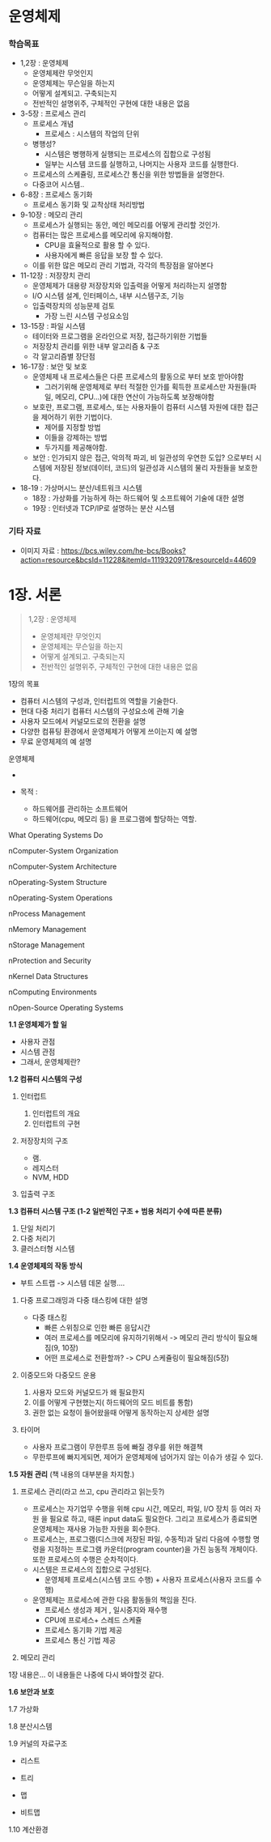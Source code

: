 <!-- ---
title: "[Book] 운영체제"
author: Push's tone
layout: post
date: 2021-07-21 00:00:00
categories: Book
--- -->

# 운영체제



### 학습목표

- 1,2장 : 운영체제
  - 운영체제란 무엇인지
  - 운영체제는 무슨일을 하는지
  - 어떻게 설계되고. 구축되는지
  - 전반적인 설명위주, 구체적인 구현에 대한 내용은 없음
- 3-5장 : 프로세스 관리
  - 프로세스 개념
    - 프로세스 : 시스템의 작업의 단위
  - 병행성?
    - 시스템은 병행하게 실행되는 프로세스의 집합으로 구성됨
    - 일부는 시스템 코드를 실행하고, 나머지는 사용자 코드를 실행한다.
  - 프로세스의 스케쥴링, 프로세스간 통신을 위한 방법들을 설명한다.
  - 다중코어 시스템..
- 6-8장 : 프로세스 동기화
  - 프로세스 동기화 및 교착상태 처리방법
- 9-10장 : 메모리 관리
  - 프로세스가 실행되는 동안, 메인 메모리를 어떻게 관리할 것인가.
  - 컴퓨터는 많은 프로세스를 메모리에 유지해야함.
    - CPU을 효율적으로 활용 할 수 있다.
    - 사용자에게 빠른 응답을 보장 할 수 있다.
  - 이를 위한 많은 메모리 관리 기법과, 각각의 특장점을 알아본다
- 11-12장 : 저장장치 관리
  - 운영체제가 대용량 저장장치와 입출력을 어떻게 처리하는지 설명함
  - I/O 시스템 설계, 인터페이스, 내부 시스템구조, 기능
  - 입출력장치의 성능문제 검토
    - 가장 느린 시스템 구성요소임
- 13-15장 : 파일 시스템
  - 테이터와 프로그램을 온라인으로 저장, 접근하기위한 기법들
  - 저장장치 관리를 위한 내부 알고리즘 & 구조
  - 각 알고리즘별 장단점
- 16-17장 : 보안 및 보호
  - 운영체제 내 프로세스들은 다른 프로세스의 활동으로 부터 보호 받아야함
    - 그러기위해 운영체제로 부터 적절한 인가를 획득한 프로세스만 자원들(파일, 메모리, CPU...)에 대한 연산이 가능하도록 보장해야함
  - 보호란, 프로그램, 프로세스, 또는 사용자들이 컴퓨터 시스템 자원에 대한 접근을 제어하기 위한 기법이다.
    - 제어를 지정할 방법
    - 이들을 강제하는 방법
    - 두가지를 제공해야함.
  - 보안 : 인가되지 않은 접근, 악의적 파괴, 비 일관성의 우연한 도입? 으로부터 시스템에 저장된 정보(데이터, 코드)의 일관성과 시스템의 물리 자원들을 보호한다.
- 18-19 : 가상머시느 분산/네트워크 시스템
  - 18장 : 가상화를 가능하게 하는 하드웨어 및 소프트웨어 기술에 대한 설명
  - 19장 : 인터넷과 TCP/IP로 설명하는 분산 시스템



### 기타 자료

- 이미지 자료 : https://bcs.wiley.com/he-bcs/Books?action=resource&bcsId=11228&itemId=1119320917&resourceId=44609





# 1장. 서론

>1,2장 : 운영체제
>
>- 운영체제란 무엇인지
>- 운영체제는 무슨일을 하는지
>- 어떻게 설계되고. 구축되는지
>- 전반적인 설명위주, 구체적인 구현에 대한 내용은 없음



1장의 목표

- 컴퓨터 시스템의 구성과, 인터럽트의 역할을 기술한다.
- 현대 다중 처리기 컴퓨터 시스템의 구성요소에 관해 기술
- 사용자 모드에서 커널모드로의 전환을 설명
- 다양한 컴퓨팅 환경에서 운영체제가 어떻게 쓰이는지 예 설명
- 무료 운영체제의 예 설명

운영체제

- 

- 목적 :  
  - 하드웨어를 관리하는 소프트웨어
  - 하드웨어(cpu, 메모리 등) 을 프로그램에 할당하는 역할.

What Operating Systems Do

nComputer-System Organization

nComputer-System Architecture

nOperating-System Structure

nOperating-System Operations

nProcess Management

nMemory Management

nStorage Management

nProtection and Security

nKernel Data Structures

nComputing Environments

nOpen-Source Operating Systems

**1.1 운영체제가 할 일**

- 사용자 관점
- 시스템 관점
- 그래서, 운영체제란?



**1.2 컴퓨터 시스템의 구성**

1. 인터럽트
   1. 인터럽트의 개요
   2. 인터럽트의 구현

2. 저장장치의 구조
   - 램.
   - 레지스터
   - NVM, HDD
3. 입출력 구조



**1.3 컴퓨터 시스템 구조 (1-2 일반적인 구조 + 범용 처리기 수에 따른 분류)**

1. 단일 처리기
2. 다중 처리기
3. 클러스터형 시스템

**1.4 운영체제의 작동 방식**

- 부트 스트랩 -> 시스템 데몬 실행....

1. 다중 프로그래밍과 다중 태스킹에 대한 설명
   - 다중 태스킹
     - 빠른 스위칭으로 인한 빠른 응답시간
     - 여러 프로세스를 메모리에 유지하기위해서 -> 메모리 관리 방식이 필요해짐(9, 10장)
     - 어떤 프로세스로 전환할까? -> CPU 스케쥴링이 필요해짐(5장)

2. 이중모드와 다중모드 운용
   1. 사용자 모드와 커널모드가 왜 필요한지
   2. 이를 어떻게 구현했는지( 하드웨어의 모드 비트를 통함)
   3. 권한 없는 요청이 들어왔을때 어떻게 동작하는지 상세한 설명

3. 타이머
   - 사용자 프로그램이 무한루프 등에 빠질 경우를 위한 해결책
   - 무한루프에 빠지게되면, 제어가 운영체제에 넘어가지 않는 이슈가 생길 수 있다.



**1.5 자원 관리** (책 내용의 대부분을 차지함.)

1. 프로세스 관리(라고 쓰고, cpu 관리라고 읽는듯?)

   - 프로세스는 자기업무 수행을 위해 cpu 시간, 메모리, 파일, I/O 장치 등 여러 자원 을 필요로 하고, 때론 input data도 필요한다. 그리고 프로세스가 종료되면 운영체제는 재사용 가능한 자원을 회수한다.
   - 프로세스는, 프로그램(디스크에 저장된 파일, 수동적)과 달리 다음에 수행할 명령을 지정하는 프로그램 카운터(program counter)을 가진 능동적 개체이다. 또한 프로세스의 수행은 순차적이다.
   - 시스템은 프로세스의 집합으로 구성된다.
     - 운영체제 프로세스(시스템 코드 수행) + 사용자 프로세스(사용자 코드를 수행)
   - 운영체제는 프로세스에 관한 다음 활동들의 책임을 진다.
     - 프로세스 생성과 제거 , 일시중지와 재수행
     - CPU에 프로세스+ 스레드 스케쥴
     - 프로세스 동기화 기법 제공
     - 프로세스 통신 기법 제공

2. 메모리 관리

   

   

1장 내용은... 이 내용들은 나중에 다시 봐야할것 같다.



**1.6 보안과 보호**

1.7 가상화

1.8 분산시스템

1.9 커널의 자료구조

- 리스트

- 트리

- 맵
- 비트맵

1.10 계산환경